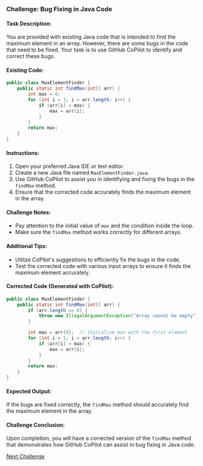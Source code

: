### Challenge: Bug Fixing in Java Code

#### Task Description:
You are provided with existing Java code that is intended to find the maximum element in an array. However, there are some bugs in the code that need to be fixed. Your task is to use GitHub CoPilot to identify and correct these bugs.

#### Existing Code:
```java
public class MaxElementFinder {
    public static int findMax(int[] arr) {
        int max = 0;
        for (int i = 1; i < arr.length; i++) {
            if (arr[i] > max) {
                max = arr[i];
            }
        }
        return max;
    }
}
```

#### Instructions:
1. Open your preferred Java IDE or text editor.
2. Create a new Java file named `MaxElementFinder.java`.
3. Use GitHub CoPilot to assist you in identifying and fixing the bugs in the `findMax` method.
4. Ensure that the corrected code accurately finds the maximum element in the array.

#### Challenge Notes:
- Pay attention to the initial value of `max` and the condition inside the loop.
- Make sure the `findMax` method works correctly for different arrays.

#### Additional Tips:
- Utilize CoPilot's suggestions to efficiently fix the bugs in the code.
- Test the corrected code with various input arrays to ensure it finds the maximum element accurately.

#### Corrected Code (Generated with CoPilot):
```java
public class MaxElementFinder {
    public static int findMax(int[] arr) {
        if (arr.length == 0) {
            throw new IllegalArgumentException("Array cannot be empty");
        }

        int max = arr[0];  // Initialize max with the first element
        for (int i = 1; i < arr.length; i++) {
            if (arr[i] > max) {
                max = arr[i];
            }
        }
        return max;
    }
}
```

#### Expected Output:
If the bugs are fixed correctly, the `findMax` method should accurately find the maximum element in the array.

#### Challenge Conclusion:
Upon completion, you will have a corrected version of the `findMax` method that demonstrates how GitHub CoPilot can assist in bug fixing in Java code.

[Next Challenge](07%20-%20Adding%20New%20Features%20-%20Python.md)
